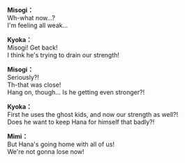 # 

  
**Misogi：**  
Wh-what now...?  
 I'm feeling all weak...  
  
**Kyoka：**  
Misogi! Get back!  
I think he's trying to drain our strength!  
  
**Misogi：**  
Seriously?!  
Th-that was close!  
Hang on, though... Is he getting even stronger?!  
  
**Kyoka：**  
First he uses the ghost kids, and now our strength as well?!  
Does he want to keep Hana for himself that badly?!  
  
**Mimi：**  
But Hana's going home with all of us!  
We're not gonna lose now!  
